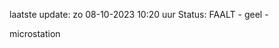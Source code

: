 laatste update: 
zo 08-10-2023 10:20   uur 
Status: FAALT - geel - 
<div class="service Y">microstation</div>